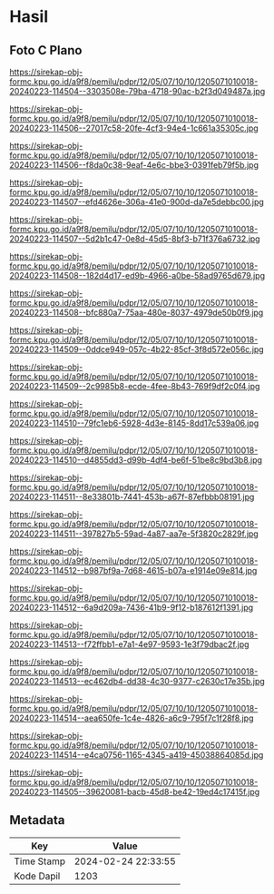 # Hasil

## Foto C Plano

https://sirekap-obj-formc.kpu.go.id/a9f8/pemilu/pdpr/12/05/07/10/10/1205071010018-20240223-114504--3303508e-79ba-4718-90ac-b2f3d049487a.jpg

https://sirekap-obj-formc.kpu.go.id/a9f8/pemilu/pdpr/12/05/07/10/10/1205071010018-20240223-114506--27017c58-20fe-4cf3-94e4-1c661a35305c.jpg

https://sirekap-obj-formc.kpu.go.id/a9f8/pemilu/pdpr/12/05/07/10/10/1205071010018-20240223-114506--f8da0c38-9eaf-4e6c-bbe3-0391feb79f5b.jpg

https://sirekap-obj-formc.kpu.go.id/a9f8/pemilu/pdpr/12/05/07/10/10/1205071010018-20240223-114507--efd4626e-306a-41e0-900d-da7e5debbc00.jpg

https://sirekap-obj-formc.kpu.go.id/a9f8/pemilu/pdpr/12/05/07/10/10/1205071010018-20240223-114507--5d2b1c47-0e8d-45d5-8bf3-b71f376a6732.jpg

https://sirekap-obj-formc.kpu.go.id/a9f8/pemilu/pdpr/12/05/07/10/10/1205071010018-20240223-114508--182d4d17-ed9b-4966-a0be-58ad9765d679.jpg

https://sirekap-obj-formc.kpu.go.id/a9f8/pemilu/pdpr/12/05/07/10/10/1205071010018-20240223-114508--bfc880a7-75aa-480e-8037-4979de50b0f9.jpg

https://sirekap-obj-formc.kpu.go.id/a9f8/pemilu/pdpr/12/05/07/10/10/1205071010018-20240223-114509--0ddce949-057c-4b22-85cf-3f8d572e056c.jpg

https://sirekap-obj-formc.kpu.go.id/a9f8/pemilu/pdpr/12/05/07/10/10/1205071010018-20240223-114509--2c9985b8-ecde-4fee-8b43-769f9df2c0f4.jpg

https://sirekap-obj-formc.kpu.go.id/a9f8/pemilu/pdpr/12/05/07/10/10/1205071010018-20240223-114510--79fc1eb6-5928-4d3e-8145-8dd17c539a06.jpg

https://sirekap-obj-formc.kpu.go.id/a9f8/pemilu/pdpr/12/05/07/10/10/1205071010018-20240223-114510--d4855dd3-d99b-4df4-be6f-51be8c9bd3b8.jpg

https://sirekap-obj-formc.kpu.go.id/a9f8/pemilu/pdpr/12/05/07/10/10/1205071010018-20240223-114511--8e33801b-7441-453b-a67f-87efbbb08191.jpg

https://sirekap-obj-formc.kpu.go.id/a9f8/pemilu/pdpr/12/05/07/10/10/1205071010018-20240223-114511--397827b5-59ad-4a87-aa7e-5f3820c2829f.jpg

https://sirekap-obj-formc.kpu.go.id/a9f8/pemilu/pdpr/12/05/07/10/10/1205071010018-20240223-114512--b987bf9a-7d68-4615-b07a-e1914e09e814.jpg

https://sirekap-obj-formc.kpu.go.id/a9f8/pemilu/pdpr/12/05/07/10/10/1205071010018-20240223-114512--6a9d209a-7436-41b9-9f12-b187612f1391.jpg

https://sirekap-obj-formc.kpu.go.id/a9f8/pemilu/pdpr/12/05/07/10/10/1205071010018-20240223-114513--f72ffbb1-e7a1-4e97-9593-1e3f79dbac2f.jpg

https://sirekap-obj-formc.kpu.go.id/a9f8/pemilu/pdpr/12/05/07/10/10/1205071010018-20240223-114513--ec462db4-dd38-4c30-9377-c2630c17e35b.jpg

https://sirekap-obj-formc.kpu.go.id/a9f8/pemilu/pdpr/12/05/07/10/10/1205071010018-20240223-114514--aea650fe-1c4e-4826-a6c9-795f7c1f28f8.jpg

https://sirekap-obj-formc.kpu.go.id/a9f8/pemilu/pdpr/12/05/07/10/10/1205071010018-20240223-114514--e4ca0756-1165-4345-a419-45038864085d.jpg

https://sirekap-obj-formc.kpu.go.id/a9f8/pemilu/pdpr/12/05/07/10/10/1205071010018-20240223-114505--39620081-bacb-45d8-be42-19ed4c17415f.jpg


## Metadata

| Key        | Value               |
| ---------- | ------------------- |
| Time Stamp | 2024-02-24 22:33:55 |
| Kode Dapil | 1203                |



